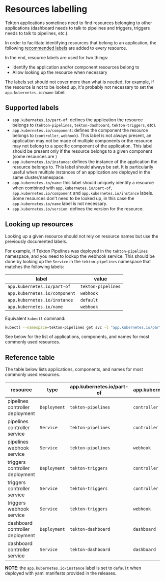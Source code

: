 <!--
---
linkTitle: "Resources labelling"
weight: 10
---
-->
# Resources labelling

Tekton applications sometines need to find resources belonging to other applications (dashboard
needs to talk to pipelines and triggers, triggers needs to talk to pipelines, etc.).

In order to facilitate identifying resources that belong to an application, the following
[recommended labels](https://kubernetes.io/docs/concepts/overview/working-with-objects/common-labels/) are added to every resource.

In the end, resource labels are used for two things:
- Identify the application and/or component resources belong to
- Allow looking up the resource when necessary

The labels set should not cover more than what is needed, for example, if the resource is not to be looked up, it's probably not necessary to set the `app.kubernetes.io/name` label.

## Supported labels

- `app.kubernetes.io/part-of`: defines the application the resource belongs to (`tekton-pipelines`, `tekton-dashboard`, `tekton-triggers`, etc).
- `app.kubernetes.io/component`: defines the component the resource belongs to (`controller`, `webhook`). This label is not always present, an application may not be made of multiple components or the resource may not belong to a specific component of the application.
This label should be present only if the resource belongs to a given component (some resources are )
- `app.kubernetes.io/instance`: defines the instance of the application the resource belongs to. This label should always be set. It is particularily useful when multiple instances of an application are deployed in the same cluster/namespace.
- `app.kubernetes.io/name`: this label should uniquely identify a resource when combined with `app.kubernetes.io/part-of`, `app.kubernetes.io/component` and `app.kubernetes.io/instance` labels. Some resources don't need to be looked up, in this case the `app.kubernetes.io/name` label is not necessary.
- `app.kubernetes.io/version`: defines the version for the resource.

## Looking up resources

Looking up a given resource should not rely on resource names but use the previously documented labels.

For example, if Tekton Pipelines was deployed in the `tekton-pipelines` namespace, and you need to lookup the webhook service.
This should be done by looking up the `Service` in the `tekton-pipelines` namespace that matches the following labels:

| label | value |
| --- | --- |
| `app.kubernetes.io/part-of` | `tekton-pipelines` |
| `app.kubernetes.io/component` | `webhook` |
| `app.kubernetes.io/instance` | `default` |
| `app.kubernetes.io/name` | `webhook` |

Equivalent `kubectl` command:
```bash
kubectl --namespace=tekton-pipelines get svc -l "app.kubernetes.io/part-of=tekton-pipelines,app.kubernetes.io/component=webhook,app.kubernetes.io/instance=default,app.kubernetes.io/name=webhook
```

See below for the list of applications, components, and names for most commonly used resources.

## Reference table

The table below lists applications, components, and names for most commonly used resources.

| resource | type | app.kubernetes.io/part-of | app.kubernetes.io/component | app.kubernetes.io/name |
| --- | --- | --- | --- | --- |
| pipelines controller deployment | `Deployment` | `tekton-pipelines` | `controller` | `controller` |
| pipelines controller service | `Service` | `tekton-pipelines` | `controller` | `controller` |
| pipelines webhook service | `Service` | `tekton-pipelines` | `webhook` | `webhook` |
| triggers controller deployment | `Deployment` | `tekton-triggers` | `controller` | `controller` |
| triggers controller service | `Service` | `tekton-triggers` | `controller` | `controller` |
| triggers webhook service | `Service` | `tekton-triggers` | `webhook` | `webhook` |
| dashboard controller deployment | `Deployment` | `tekton-dashboard` | `dashboard` | `dashboard` |
| dashboard controller service | `Service` | `tekton-dashboard` | `dashboard` | `dashboard` |

**NOTE**: the `app.kubernetes.io/instance` label is set to `default` when deployed with yaml manifests provided in the releases.

